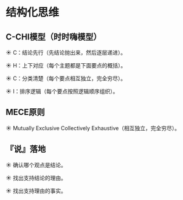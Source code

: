 # 结构化思维

## C-CHI模型（时时嗨模型）

☀️ C：结论先行（先结论抛出来，然后逐层递进）。

☀️ H：上下对应（每个主题都是下面要点的概括）。

☀️ C：分类清楚（每个要点相互独立，完全穷尽）。

☀️ I：排序逻辑（每个要点按照逻辑顺序组织）。

## MECE原则

☀️ Mutually Exclusive Collectively Exhaustive（相互独立，完全穷尽）。

## 『说』落地

☀️ 确认哪个观点是结论。

☀️ 找出支持结论的理由。

☀️ 找出支持理由的事实。

